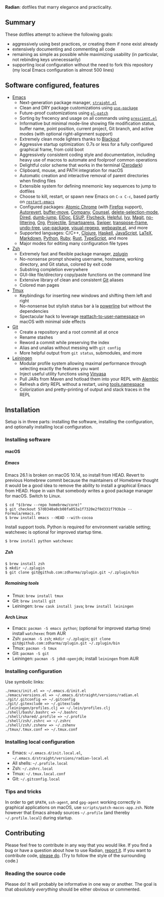 **Radian**: dotfiles that marry elegance and practicality.

## Summary

These dotfiles attempt to achieve the following goals:

* aggressively using best practices, or creating them if none exist
  already
* extensively documenting and commenting all code
* remaining as simple as possible while maximizing usability (in
  particular, not rebinding keys unnecessarily)
* supporting local configuration without the need to fork this
  repository (my local Emacs configuration is almost 500 lines)

## Software configured, features

* [Emacs]
    * Next-generation package manager, [`straight.el`][straight.el]
    * Clean and DRY package customizations using
      [`use-package`][use-package]
    * Future-proof customizations using [`el-patch`][el-patch]
    * Sorting by frecency and usage on all commands using
      [`prescient.el`][prescient.el]
    * Informative but minimal mode-line showing file modification
      status, buffer name, point position, current project, Git
      branch, and active modes (with optional right-alignment support)
    * Extremely clean mode lighters thanks to [Blackout]
    * Aggressive startup optimization: 0.7s or less for a fully
      configured graphical frame, from cold boot
    * Aggressively consistent coding style and documentation,
      including heavy use of macros to automate and foolproof common
      operations
    * Delightful color scheme that works in the terminal ([Zerodark])
    * Clipboard, mouse, and PATH integration for macOS
    * Automatic creation and interactive removal of parent directories
      when finding files
    * Extensible system for defining mnemonic key sequences to jump to
      dotfiles
    * Choose to kill, restart, or spawn new Emacs on `C-x C-c`, based
      partly on [`restart-emacs`][restart-emacs]
    * Configured packages: [Atomic Chrome][atomic-chrome] (with
      [Firefox] support), [Autorevert], [buffer-move], [Company],
      [Counsel], [delete-selection-mode], [Dired], [dumb-jump],
      [ElDoc], [ESUP], [Flycheck], [Helpful], [Ivy], [Magit],
      [no-littering], [Org], [Projectile], [Smartparens], [Swiper],
      [transpose-frame], [undo-tree], [use-package], [visual-regexp],
      [webpaste.el], and more
    * Supported languages: C/C++, [Clojure], [Haskell], [JavaScript],
      [LaTeX], [Markdown], [Python], [Ruby], [Rust], [TypeScript], and
      more
    * Major modes for editing many configuration file types
* [Zsh]
    * Extremely fast and flexible package manager, [zplugin]
    * No-nonsense prompt showing username, hostname, working
      directory, and Git status, colored by exit code
    * Substring completion everywhere
    * GUI-like file/directory copy/paste functions on the command line
    * Extensive library of clean and consistent [Git] aliases
    * Colored man pages
* [Tmux]
    * Keybindings for inserting new windows and shifting them left and
      right
    * No-nonsense but stylish status bar à la [powerline] but without
      the dependencies
    * Spectacular hack to leverage [reattach-to-user-namespace] on
      macOS with minimal side effects
* [Git]
    * Create a repository and a root commit all at once
    * Rename stashes
    * Reword a commit while preserving the index
    * Alias and unalias without messing with `git config`
    * More helpful output from `git status`, submodules, and more
* [Leiningen]
    * Modular profile system allowing maximal performance through
      selecting exactly the features you want
    * Inject useful utility functions using [Vinyasa]
    * Pull JARs from Maven and hotload them into your REPL with
      [Alembic]
    * Refresh a dirty REPL without a restart, using [tools.namespace]
    * Colorization and pretty-printing of output and stack traces in
      the REPL

## Installation

Setup is in three parts: installing the software, installing the
configuration, and optionally installing local configuration.

### Installing software
#### macOS
##### Emacs

Emacs 26.1 is broken on macOS 10.14, so install from HEAD. Revert to
previous Homebrew commit because the maintainers of Homebrew thought
it would be a good idea to remove the ability to install a graphical
Emacs from HEAD. Hope in vain that somebody writes a good package
manager for macOS. Switch to Linux.

    $ cd "$(brew --repo homebrew/core)"
    $ git checkout 57d0340a0cb08fa053a1f7320e2f8d331f793b2e -- Formula/emacs.rb
    $ brew install emacs --HEAD --with-cocoa

Install support tools. Python is required for environment variable
setting; watchexec is optional for improved startup time.

    $ brew install python watchexec

##### Zsh

    $ brew install zsh
    $ mkdir ~/.zplugin
    $ git clone git@github.com:zdharma/zplugin.git ~/.zplugin/bin

##### Remaining tools

* Tmux: `brew install tmux`
* Git: `brew install git`
* Leiningen: `brew cask install java`; `brew install leiningen`

#### Arch Linux

* Emacs: `pacman -S emacs python`; (optional for improved startup
  time) install `watchexec` from AUR
* Zsh: `pacman -S zsh`; `mkdir ~/.zplugin`; `git clone
  git@github.com:zdharma/zplugin.git ~/.zplugin/bin`
* Tmux: `pacman -S tmux`
* Git: `pacman -S git`
* Leiningen: `pacman -S jdk8-openjdk`; install `leiningen` from AUR

### Installing configuration

Use symbolic links:

    ./emacs/init.el => ~/.emacs.d/init.el
    ./emacs/versions.el => ~/.emacs.d/straight/versions/radian.el
    ./git/.gitconfig => ~/.gitconfig
    ./git/.gitexclude => ~/.gitexclude
    ./leiningen/profiles.clj => ~/.lein/profiles.clj
    ./shell/bash/.bashrc => ~/.bashrc
    ./shell/shared/.profile => ~/.profile
    ./shell/zsh/.zshrc => ~/.zshrc
    ./shell/zsh/.zshenv => ~/.zshenv
    ./tmux/.tmux.conf => ~/.tmux.conf

### Installing local configuration

* Emacs: `~/.emacs.d/init.local.el`,
  `~/.emacs.d/straight/versions/radian-local.el`
* All shells: `~/.profile.local`
* Zsh: `~/.zshrc.local`
* Tmux: `~/.tmux.local.conf`
* Git: `~/.gitconfig.local`

### Tips and tricks

In order to get `$PATH`, `ssh-agent`, and `gpg-agent` working
correctly in graphical applications on macOS, use
`scripts/patch-macos-app.zsh`. Note however that Emacs already sources
`~/.profile` (and thereby `~/.profile.local`) during startup.

## Contributing

Please feel free to contribute in any way that you would like. If you
find a bug or have a question about how to use Radian, [report
it][issues]. If you want to contribute code, [please do][prs]. (Try to
follow the style of the surrounding code.)

### Reading the source code

Please do! It will probably be informative in one way or another. The
goal is that *absolutely everything* should be either obvious or
commented.

[alembic]: https://github.com/pallet/alembic
[atomic-chrome]: https://github.com/alpha22jp/atomic-chrome
[autorevert]: https://www.emacswiki.org/emacs/AutoRevertMode
[blackout]: https://github.com/raxod502/blackout
[buffer-move]: https://github.com/lukhas/buffer-move
[clojure]: https://clojure.org/
[company-statistics]: https://github.com/company-mode/company-statistics
[company]: http://company-mode.github.io/
[counsel]: https://github.com/abo-abo/swiper#counsel
[delete-selection-mode]: https://www.emacswiki.org/emacs/DeleteSelectionMode
[dired]: https://www.gnu.org/software/emacs/manual/html_node/emacs/Dired.html
[dotman]: https://github.com/raxod502/dotman
[dumb-jump]: https://github.com/jacktasia/dumb-jump
[easypg]: https://www.gnu.org/software/emacs/manual/epa.html
[el-patch]: https://github.com/raxod502/el-patch
[eldoc]: https://www.emacswiki.org/emacs/ElDoc
[emacs]: https://www.gnu.org/software/emacs/
[esup]: https://github.com/jschaf/esup
[exa]: https://the.exa.website/
[firefox]: https://www.mozilla.org/en-US/firefox/
[flx]: https://github.com/lewang/flx
[flycheck]: http://www.flycheck.org/
[git]: https://git-scm.com/
[haskell]: https://www.haskell.org/
[helpful]: https://github.com/Wilfred/helpful
[historian]: https://github.com/PythonNut/historian.el
[issues]: https://github.com/raxod502/radian/issues
[ivy]: https://github.com/abo-abo/swiper#ivy
[javascript]: https://developer.mozilla.org/en-US/docs/Web/JavaScript
[latex]: https://www.latex-project.org/
[leiningen]: http://leiningen.org/
[magit]: https://magit.vc/
[markdown-mode]: http://jblevins.org/projects/markdown-mode/
[markdown]: https://daringfireball.net/projects/markdown/syntax
[no-littering]: https://github.com/tarsius/no-littering
[org]: http://orgmode.org/
[powerline]: https://github.com/powerline/powerline
[prescient.el]: https://github.com/raxod502/prescient.el
[projectile]: http://batsov.com/projectile/
[prs]: https://github.com/raxod502/radian/pulls
[python]: https://www.python.org/
[racket]: https://racket-lang.org/
[reattach-to-user-namespace]: https://github.com/ChrisJohnsen/tmux-MacOSX-pasteboard
[restart-emacs]: https://github.com/iqbalansari/restart-emacs
[ruby]: https://www.ruby-lang.org/
[rust]: https://www.rust-lang.org/
[smartparens]: https://github.com/Fuco1/smartparens
[smex]: https://github.com/nonsequitur/smex
[straight.el]: https://github.com/raxod502/straight.el
[swiper]: https://github.com/abo-abo/swiper#swiper
[tmux]: https://tmux.github.io/
[tools.namespace]: https://github.com/clojure/tools.namespace
[transpose-frame]: https://www.emacswiki.org/emacs/TransposeFrame
[typescript]: https://www.typescriptlang.org/
[undo-tree]: http://www.dr-qubit.org/undo-tree.html
[use-package]: https://github.com/jwiegley/use-package
[vinyasa]: http://docs.caudate.me/lucidity/
[visual-regexp]: https://github.com/benma/visual-regexp.el
[webpaste.el]: https://github.com/etu/webpaste.el
[yasnippet]: https://github.com/joaotavora/yasnippet
[zerodark]: https://github.com/NicolasPetton/zerodark-theme
[zplugin]: https://github.com/zdharma/zplugin
[zsh]: http://zsh.sourceforge.net/
